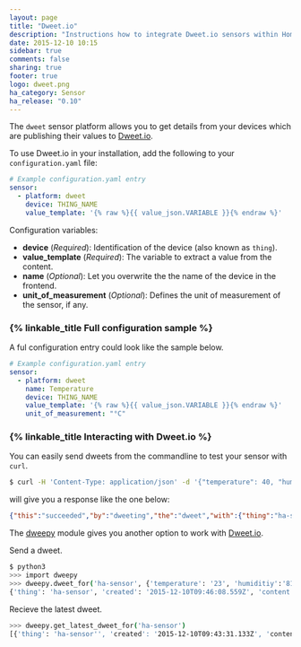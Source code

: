 ```yaml
---
layout: page
title: "Dweet.io"
description: "Instructions how to integrate Dweet.io sensors within Home Assistant."
date: 2015-12-10 10:15
sidebar: true
comments: false
sharing: true
footer: true
logo: dweet.png
ha_category: Sensor
ha_release: "0.10"
---
```


The `dweet` sensor platform allows you to get details from your devices which are publishing their values to [Dweet.io](https://dweet.io/).

To use Dweet.io in your installation, add the following to your `configuration.yaml` file:

```yaml
# Example configuration.yaml entry
sensor:
  - platform: dweet
    device: THING_NAME
    value_template: '{% raw %}{{ value_json.VARIABLE }}{% endraw %}'
```

Configuration variables:

- **device** (*Required*): Identification of the device (also known as `thing`).
- **value_template** (*Required*): The variable to extract a value from the content.
- **name** (*Optional*): Let you overwrite the the name of the device in the frontend.
- **unit_of_measurement** (*Optional*): Defines the unit of measurement of the sensor, if any.

### {% linkable_title Full configuration sample %}

A ful configuration entry could look like the sample below.

```yaml
# Example configuration.yaml entry
sensor:
  - platform: dweet
    name: Temperature
    device: THING_NAME
    value_template: '{% raw %}{{ value_json.VARIABLE }}{% endraw %}'
    unit_of_measurement: "°C"
```

### {% linkable_title Interacting with Dweet.io %}

You can easily send dweets from the commandline to test your sensor with `curl`.

```bash
$ curl -H 'Content-Type: application/json' -d '{"temperature": 40, "humidity": 65}' https://dweet.io/dweet/for/ha-sensor
```
will give you a response like the one below:

```json
{"this":"succeeded","by":"dweeting","the":"dweet","with":{"thing":"ha-sensor","created":"2015-12-10T09:43:31.133Z","content":{"temperature":40,"humidity":65}}}
```

The [dweepy](https://github.com/paddycarey/dweepy) module gives you another option to work with [Dweet.io](https://dweet.io/).

Send a dweet. 

```bash
$ python3
>>> import dweepy
>>> dweepy.dweet_for('ha-sensor', {'temperature': '23', 'humiditiy':'81'})
{'thing': 'ha-sensor', 'created': '2015-12-10T09:46:08.559Z', 'content': {'humiditiy': 81, 'temperature': 23}}
```

Recieve the latest dweet.

```bash
>>> dweepy.get_latest_dweet_for('ha-sensor')
[{'thing': 'ha-sensor'', 'created': '2015-12-10T09:43:31.133Z', 'content': {'humidity': 65, 'temperature': 40}}]
```


